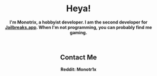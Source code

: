 <div align="center">
  <h1>Heya!</h1>
  <p><strong>I'm Monotrix, a hobbyist developer. I am the second developer for <a href="https://github.com/JailbreaksApp">Jailbreaks.app</a>. When I'm not programming, you can probably find me gaming.</strong></p>
  <br>
  <h2>Contact Me</h2>
  <p><strong>Reddit: Monotr1x<strong></p>
  <br>
</div>
